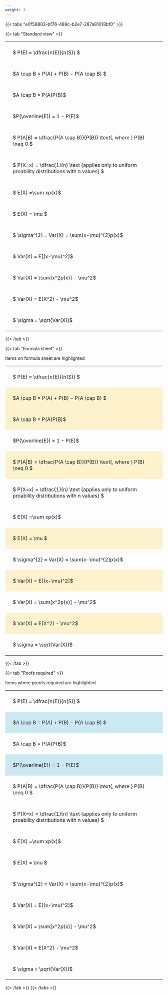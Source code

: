 ```yaml
---
weight: 3
---
```


{{< tabs "e0f59803-bf76-489c-b2e7-287a81018bf0" >}}

{{< tab "Standard view" >}}

<style type="text/css">
#T_a8e2f th.col_heading {
  text-align: left;
  font-size: 1em;
}
#T_a8e2f td {
  text-align: left;
  font-size: 1em;
  padding: 1.5em;
}
</style>
<table id="T_a8e2f">
  <thead>
  </thead>
  <tbody>
    <tr>
      <td id="T_a8e2f_row0_col0" class="data row0 col0" >$ P(E) = \dfrac{n(E)}{n(S)} $</td>
    </tr>
    <tr>
      <td id="T_a8e2f_row1_col0" class="data row1 col0" >$A \cup B = P(A) + P(B) - P(A \cap B) $</td>
    </tr>
    <tr>
      <td id="T_a8e2f_row2_col0" class="data row2 col0" >$A \cap B  = P(A)P(B)$</td>
    </tr>
    <tr>
      <td id="T_a8e2f_row3_col0" class="data row3 col0" >$P(\overline{E}) = 1 - P(E)$</td>
    </tr>
    <tr>
      <td id="T_a8e2f_row4_col0" class="data row4 col0" >$ P(A|B) = \dfrac{P(A \cap B)}{P(B)} \text{, where } P(B) \neq 0 $</td>
    </tr>
    <tr>
      <td id="T_a8e2f_row5_col0" class="data row5 col0" >$ P(X=x) =  \dfrac{1}{n} 
\text {applies only to uniform proability distributions with n values} $</td>
    </tr>
    <tr>
      <td id="T_a8e2f_row6_col0" class="data row6 col0" >$ E(X) =\sum xp(x)$</td>
    </tr>
    <tr>
      <td id="T_a8e2f_row7_col0" class="data row7 col0" >$ E(X) = \mu $</td>
    </tr>
    <tr>
      <td id="T_a8e2f_row8_col0" class="data row8 col0" >$ \sigma^{2} = Var(X) = \sum(x-\mu)^{2}p(x)$</td>
    </tr>
    <tr>
      <td id="T_a8e2f_row9_col0" class="data row9 col0" >$ Var(X) = E[(x-\mu)^2]$</td>
    </tr>
    <tr>
      <td id="T_a8e2f_row10_col0" class="data row10 col0" >$ Var(X) = \sum[x^2p(x)] - \mu^2$</td>
    </tr>
    <tr>
      <td id="T_a8e2f_row11_col0" class="data row11 col0" >$ Var(X) = E(X^2) - \mu^2$</td>
    </tr>
    <tr>
      <td id="T_a8e2f_row12_col0" class="data row12 col0" >$ \sigma = \sqrt{Var(X)}$</td>
    </tr>
  </tbody>
</table>
{{< /tab >}}

{{< tab "Formula sheet" >}}

Items on formula sheet are highlighted 
<br>
<style type="text/css">
#T_c6d80 th.col_heading {
  text-align: left;
  font-size: 1em;
}
#T_c6d80 td {
  text-align: left;
  font-size: 1em;
  padding: 1.5em;
}
#T_c6d80_row0_col0, #T_c6d80_row3_col0, #T_c6d80_row5_col0, #T_c6d80_row6_col0, #T_c6d80_row8_col0, #T_c6d80_row10_col0, #T_c6d80_row12_col0 {
  background-color: rgba(0,0,0,0);
}
#T_c6d80_row1_col0, #T_c6d80_row2_col0, #T_c6d80_row4_col0, #T_c6d80_row7_col0, #T_c6d80_row9_col0, #T_c6d80_row11_col0 {
  background-color: rgba(255,194,10, 0.2);
}
</style>
<table id="T_c6d80">
  <thead>
  </thead>
  <tbody>
    <tr>
      <td id="T_c6d80_row0_col0" class="data row0 col0" >$ P(E) = \dfrac{n(E)}{n(S)} $</td>
    </tr>
    <tr>
      <td id="T_c6d80_row1_col0" class="data row1 col0" >$A \cup B = P(A) + P(B) - P(A \cap B) $</td>
    </tr>
    <tr>
      <td id="T_c6d80_row2_col0" class="data row2 col0" >$A \cap B  = P(A)P(B)$</td>
    </tr>
    <tr>
      <td id="T_c6d80_row3_col0" class="data row3 col0" >$P(\overline{E}) = 1 - P(E)$</td>
    </tr>
    <tr>
      <td id="T_c6d80_row4_col0" class="data row4 col0" >$ P(A|B) = \dfrac{P(A \cap B)}{P(B)} \text{, where } P(B) \neq 0 $</td>
    </tr>
    <tr>
      <td id="T_c6d80_row5_col0" class="data row5 col0" >$ P(X=x) =  \dfrac{1}{n} 
\text {applies only to uniform proability distributions with n values} $</td>
    </tr>
    <tr>
      <td id="T_c6d80_row6_col0" class="data row6 col0" >$ E(X) =\sum xp(x)$</td>
    </tr>
    <tr>
      <td id="T_c6d80_row7_col0" class="data row7 col0" >$ E(X) = \mu $</td>
    </tr>
    <tr>
      <td id="T_c6d80_row8_col0" class="data row8 col0" >$ \sigma^{2} = Var(X) = \sum(x-\mu)^{2}p(x)$</td>
    </tr>
    <tr>
      <td id="T_c6d80_row9_col0" class="data row9 col0" >$ Var(X) = E[(x-\mu)^2]$</td>
    </tr>
    <tr>
      <td id="T_c6d80_row10_col0" class="data row10 col0" >$ Var(X) = \sum[x^2p(x)] - \mu^2$</td>
    </tr>
    <tr>
      <td id="T_c6d80_row11_col0" class="data row11 col0" >$ Var(X) = E(X^2) - \mu^2$</td>
    </tr>
    <tr>
      <td id="T_c6d80_row12_col0" class="data row12 col0" >$ \sigma = \sqrt{Var(X)}$</td>
    </tr>
  </tbody>
</table>
{{< /tab >}}

{{< tab "Poofs required" >}}

Items where proofs required are highlighted 
<br>
<style type="text/css">
#T_08815 th.col_heading {
  text-align: left;
  font-size: 1em;
}
#T_08815 td {
  text-align: left;
  font-size: 1em;
  padding: 1.5em;
}
#T_08815_row0_col0, #T_08815_row2_col0, #T_08815_row4_col0, #T_08815_row5_col0, #T_08815_row6_col0, #T_08815_row7_col0, #T_08815_row8_col0, #T_08815_row9_col0, #T_08815_row10_col0, #T_08815_row11_col0, #T_08815_row12_col0 {
  background-color: rgba(0,0,0,0);
}
#T_08815_row1_col0, #T_08815_row3_col0 {
  background-color: rgba(0,150,200, 0.2);
}
</style>
<table id="T_08815">
  <thead>
  </thead>
  <tbody>
    <tr>
      <td id="T_08815_row0_col0" class="data row0 col0" >$ P(E) = \dfrac{n(E)}{n(S)} $</td>
    </tr>
    <tr>
      <td id="T_08815_row1_col0" class="data row1 col0" >$A \cup B = P(A) + P(B) - P(A \cap B) $</td>
    </tr>
    <tr>
      <td id="T_08815_row2_col0" class="data row2 col0" >$A \cap B  = P(A)P(B)$</td>
    </tr>
    <tr>
      <td id="T_08815_row3_col0" class="data row3 col0" >$P(\overline{E}) = 1 - P(E)$</td>
    </tr>
    <tr>
      <td id="T_08815_row4_col0" class="data row4 col0" >$ P(A|B) = \dfrac{P(A \cap B)}{P(B)} \text{, where } P(B) \neq 0 $</td>
    </tr>
    <tr>
      <td id="T_08815_row5_col0" class="data row5 col0" >$ P(X=x) =  \dfrac{1}{n} 
\text {applies only to uniform proability distributions with n values} $</td>
    </tr>
    <tr>
      <td id="T_08815_row6_col0" class="data row6 col0" >$ E(X) =\sum xp(x)$</td>
    </tr>
    <tr>
      <td id="T_08815_row7_col0" class="data row7 col0" >$ E(X) = \mu $</td>
    </tr>
    <tr>
      <td id="T_08815_row8_col0" class="data row8 col0" >$ \sigma^{2} = Var(X) = \sum(x-\mu)^{2}p(x)$</td>
    </tr>
    <tr>
      <td id="T_08815_row9_col0" class="data row9 col0" >$ Var(X) = E[(x-\mu)^2]$</td>
    </tr>
    <tr>
      <td id="T_08815_row10_col0" class="data row10 col0" >$ Var(X) = \sum[x^2p(x)] - \mu^2$</td>
    </tr>
    <tr>
      <td id="T_08815_row11_col0" class="data row11 col0" >$ Var(X) = E(X^2) - \mu^2$</td>
    </tr>
    <tr>
      <td id="T_08815_row12_col0" class="data row12 col0" >$ \sigma = \sqrt{Var(X)}$</td>
    </tr>
  </tbody>
</table>
{{< /tab >}}
{{< /tabs >}}